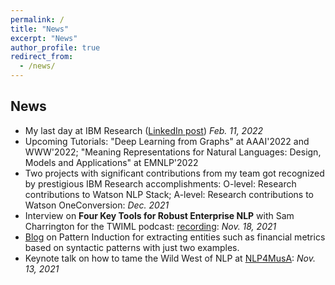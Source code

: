 ```yaml
---
permalink: /
title: "News"
excerpt: "News"
author_profile: true
redirect_from: 
  - /news/
---
```


## News

- My last day at IBM Research ([LinkedIn post](https://www.linkedin.com/feed/update/urn:li:activity:6898035670967840768/)) _Feb. 11, 2022_
- Upcoming Tutorials: "Deep Learning from Graphs" at AAAI'2022 and WWW'2022; "Meaning Representations for Natural Languages: Design, Models and Applications" at EMNLP'2022
- Two projects with significant contributions from my team got recognized by prestigious IBM Research accomplishments: O-level: Research contributions to Watson NLP Stack; A-level: Research contributions to Watson OneConversion: _Dec. 2021_
- Interview on **Four Key Tools for Robust Enterprise NLP** with Sam Charrington for the TWIML podcast: [recording](https://twimlai.com/go/537): _Nov. 18, 2021_
- [Blog](https://medium.com/ibm-data-ai/part-i-pattern-induction-what-is-a-pattern-b661ad46b8c0) on Pattern Induction for extracting entities such as financial metrics based on syntactic patterns with just two examples.
- Keynote talk on how to tame the Wild West of NLP at [NLP4MusA](https://sites.google.com/view/nlp4musa): _Nov. 13, 2021_
